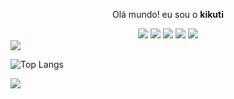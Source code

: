 <p align="center">Olá mundo! eu sou o <b>kikuti</b></p>

<div align="center">
  
  <img src="https://img.shields.io/badge/html%205-grey?style=for-the-badge&logo=html5&logoColor=white&labelColor=8E2DE2" />
  <img src="https://img.shields.io/badge/css%203-grey?style=for-the-badge&logo=css3&logoColor=white&labelColor=8E2DE2)" />
  <img src="https://img.shields.io/badge/-JavaScript-grey?style=for-the-badge&logo=javascript&logoColor=white&labelColor=8E2DE2)" />
  <img src="https://img.shields.io/badge/-git-grey?style=for-the-badge&logo=git&logoColor=white&labelColor=8E2DE2)" />
  <img src="https://img.shields.io/badge/-github-grey?style=for-the-badge&logo=github&logoColor=white&labelColor=8E2DE2)" />
  
</div>

<img src="https://github-readme-stats.vercel.app/api?username=kikuti-fullstack&show_icons=true&theme=radical&title_color=8E2DE2&text_color=fff&icon_color=8E2DE2">

![Top Langs](https://github-readme-stats.vercel.app/api/top-langs/?username=saviomartin&theme=radical&title_color=8E2DE2&text_color=fff)

<img src="https://github.com/saviomartin/saviomartin/blob/master/assets/repo.png?raw=true">
